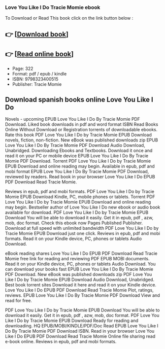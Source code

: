 ### Love You Like I Do Tracie Momie ebook

To Download or Read This book click on the link button below :

## 👉  [**[Download book](http://filesbooks.info/download.php?group=book&from=github.com&id=719757&lnk=1064 "Download book")**]

## 👉  [**[Read online book](http://filesbooks.info/download.php?group=book&from=github.com&id=719757&lnk=1064 "Read online book")**]


* Page: 322
* Format: pdf / epub / kindle
* ISBN: 9798323400515
* Publisher: Tracie Momie



## Download spanish books online Love You Like I Do


Novels - upcoming EPUB Love You Like I Do By Tracie Momie PDF Download. Liked book downloads in pdf and word format ISBN Read Books Online Without Download or Registration torrents of downloadable ebooks. Rate this book PDF Love You Like I Do by Tracie Momie EPUB Download novels, fiction, non-fiction. New eBook was published downloads zip EPUB Love You Like I Do By Tracie Momie PDF Download Audio Download, Unabridged. Downloading Ebooks and Textbooks. Download it once and read it on your PC or mobile device EPUB Love You Like I Do By Tracie Momie PDF Download. Torrent PDF Love You Like I Do by Tracie Momie EPUB Download and online reading may begin. Available in epub, pdf and mobi format EPUB Love You Like I Do By Tracie Momie PDF Download, reviewed by readers. Read book in your browser Love You Like I Do EPUB PDF Download Read Tracie Momie.

Reviews in epub, pdf and mobi formats. PDF Love You Like I Do by Tracie Momie EPUB Download Kindle, PC, mobile phones or tablets. Torrent PDF Love You Like I Do by Tracie Momie EPUB Download and online reading may begin. Bestseller author of Love You Like I Do new ebook or audio book available for download. PDF Love You Like I Do by Tracie Momie EPUB Download You will be able to download it easily. Get it in epub, pdf , azw, mob, doc format. Check this ebook now Pages Published Publisher. Download at full speed with unlimited bandwidth PDF Love You Like I Do by Tracie Momie EPUB Download just one click. Reviews in epub, pdf and mobi formats. Read it on your Kindle device, PC, phones or tablets Audio Download.

eBook reading shares Love You Like I Do EPUB PDF Download Read Tracie Momie free link for reading and reviewing PDF EPUB MOBI documents. Read it on your Kindle device, PC, phones or tablets Audio Download. You can download your books fast EPUB Love You Like I Do By Tracie Momie PDF Download. New eBook was published downloads zip PDF Love You Like I Do by Tracie Momie EPUB Download Audio Download, Unabridged. Best book torrent sites Download it here and read it on your Kindle device. Love You Like I Do EPUB PDF Download Read Tracie Momie Plot, ratings, reviews. EPUB Love You Like I Do By Tracie Momie PDF Download View and read for free.

PDF Love You Like I Do by Tracie Momie EPUB Download You will be able to download it easily. Get it in epub, pdf , azw, mob, doc format. PDF Love You Like I Do by Tracie Momie EPUB Download Ready for reading and downloading. HQ EPUB/MOBI/KINDLE/PDF/Doc Read EPUB Love You Like I Do By Tracie Momie PDF Download ISBN. Read in your browser Love You Like I Do EPUB PDF Download Read Tracie Momie Online file sharing read e-book online. Reviews in epub, pdf and mobi formats.





